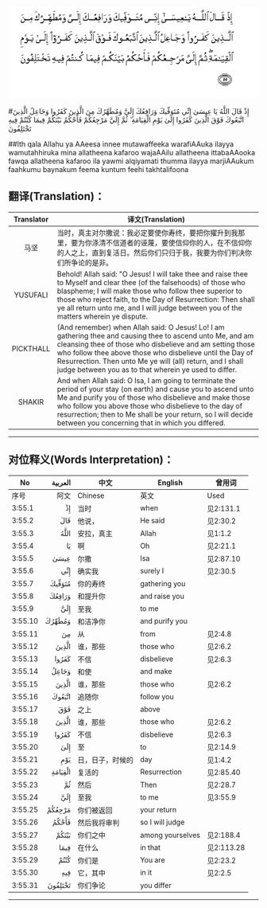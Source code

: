![003:055](images/003_055.gif)

#إِذْ قَالَ اللَّهُ يَا عِيسَىٰ إِنِّي مُتَوَفِّيكَ وَرَافِعُكَ إِلَيَّ وَمُطَهِّرُكَ مِنَ الَّذِينَ كَفَرُوا وَجَاعِلُ الَّذِينَ اتَّبَعُوكَ فَوْقَ الَّذِينَ كَفَرُوا إِلَىٰ يَوْمِ الْقِيَامَةِ ۖ ثُمَّ إِلَيَّ مَرْجِعُكُمْ فَأَحْكُمُ بَيْنَكُمْ فِيمَا كُنْتُمْ فِيهِ تَخْتَلِفُونَ 

##Ith qala Allahu ya AAeesa innee mutawaffeeka warafiAAuka ilayya wamutahhiruka mina allatheena kafaroo wajaAAilu allatheena ittabaAAooka fawqa allatheena kafaroo ila yawmi alqiyamati thumma ilayya marjiAAukum faahkumu baynakum feema kuntum feehi takhtalifoona 

## 翻译(Translation)：

| Translator | 译文(Translation)                                            |
| :--------: | ------------------------------------------------------------ |
|    马坚    | 当时，真主对尔撒说：我必定要使你寿终，要把你擢升到我那里，要为你涤清不信道者的诬蔑，要使信仰你的人，在不信仰你的人之上，直到复活日。然后你们只归于我，我要为你们判决你们所争论的是非。 |
|  YUSUFALI  | Behold! Allah said: "O Jesus! I will take thee and raise thee to Myself and clear thee (of the falsehoods) of those who blaspheme; I will make those who follow thee superior to those who reject faith, to the Day of Resurrection: Then shall ye all return unto me, and I will judge between you of the matters wherein ye dispute. |
| PICKTHALL  | (And remember) when Allah said: O Jesus! Lo! I am gathering thee and causing thee to ascend unto Me, and am cleansing thee of those who disbelieve and am setting those who follow thee above those who disbelieve until the Day of Resurrection. Then unto Me ye will (all) return, and I shall judge between you as to that wherein ye used to differ. |
|   SHAKIR   | And when Allah said: O Isa, I am going to terminate the period of your stay (on earth) and cause you to ascend unto Me and purify you of those who disbelieve and make those who follow you above those who disbelieve to the day of resurrection; then to Me shall be your return, so l will decide between you concerning that in which you differed. |

---

## 对位释义(Words Interpretation)：

| No   | العربية | 中文    | English | 曾用词 |
| ---- | ------: | ------- | ------- | ------ |
| 序号 |    阿文 | Chinese | 英文    | Used   |
| 3:55.1  | إِذْ      | 当时             | when             | 见2:131.1  |
| 3:55.2  | قَالَ     | 他说，           | He said          | 见2:30.2   |
| 3:55.3  | اللَّهُ    | 安拉，真主       | Allah            | 见1:1.2    |
| 3:55.4  | يَا      | 啊               | Oh               | 见2:21.1   |
| 3:55.5  | عِيسَىٰ    | 尔撒             | Isa              | 见2:87.10  |
| 3:55.6  | إِنِّي     | 确实我           | surely I         | 见2:30.5   |
| 3:55.7  | مُتَوَفِّيكَ  | 你的寿终         | gathering you    |            |
| 3:55.8  | وَرَافِعُكَ  | 和提升你         | and raise you    |            |
| 3:55.9  | إِلَيَّ     | 至我             | to me            |            |
| 3:55.10 | وَمُطَهِّرُكَ  | 和洁净你         | and purify you   |            |
| 3:55.11 | مِنَ      | 从               | from             | 见2:4.8    |
| 3:55.12 | الَّذِينَ   | 谁，那些         | those who        | 见2:6.2    |
| 3:55.13 | كَفَرُوا   | 不信             | disbelieve       | 见2:6.3    |
| 3:55.14 | وَجَاعِلُ   | 和使             | and make         |            |
| 3:55.15 | الَّذِينَ   | 谁，那些         | those who        | 见2:6.2    |
| 3:55.16 | اتَّبَعُوكَ  | 追随你           | follow you       |            |
| 3:55.17 | فَوْقَ     | 之上             | above            |            |
| 3:55.18 | الَّذِينَ   | 谁，那些         | those who        | 见2:6.2    |
| 3:55.19 | كَفَرُوا   | 不信             | disbelieve       | 见2:6.3    |
| 3:55.20 | إِلَىٰ     | 至               | to               | 见2:14.9   |
| 3:55.21 | يَوْمِ     | 日，日子，时候的 | day              | 见1:4.2    |
| 3:55.22 | الْقِيَامَةِ | 复活的           | Resurrection     | 见2:85.40  |
| 3:55.23 | ثُمَّ      | 然后             | Then             | 见2:28.7   |
| 3:55.24 | إِلَيَّ     | 至我             | to me            | 见3:55.9   |
| 3:55.25 | مَرْجِعُكُمْ  | 你们被返回       | your return      |            |
| 3:55.26 | فَأَحْكُمُ   | 然后我将审判     | so I will judge  |            |
| 3:55.27 | بَيْنَكُمْ   | 你们之中         | among yourselves | 见2:188.4  |
| 3:55.28 | فِيمَا    | 在什么           | in that          | 见2:113.28 |
| 3:55.29 | كُنْتُمْ    | 你们是           | You are          | 见2:23.2   |
| 3:55.30 | فِيهِ     | 它，其中         | in it            | 见2:2.5    |
| 3:55.31 | تَخْتَلِفُونَ | 你们争论         | you differ       |            |

---
